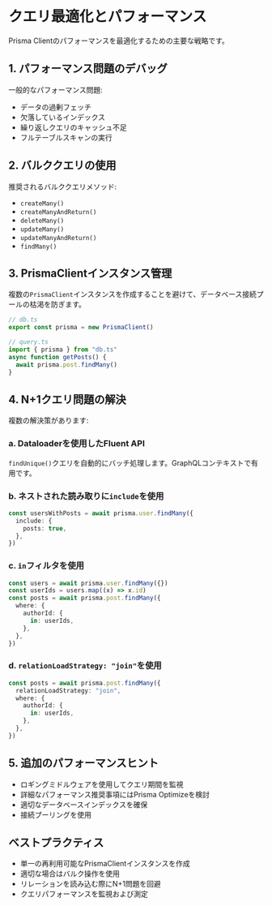 # クエリ最適化とパフォーマンス

Prisma Clientのパフォーマンスを最適化するための主要な戦略です。

## 1. パフォーマンス問題のデバッグ

一般的なパフォーマンス問題:
- データの過剰フェッチ
- 欠落しているインデックス
- 繰り返しクエリのキャッシュ不足
- フルテーブルスキャンの実行

## 2. バルククエリの使用

推奨されるバルククエリメソッド:
- `createMany()`
- `createManyAndReturn()`
- `deleteMany()`
- `updateMany()`
- `updateManyAndReturn()`
- `findMany()`

## 3. PrismaClientインスタンス管理

複数の`PrismaClient`インスタンスを作成することを避けて、データベース接続プールの枯渇を防ぎます。

```typescript
// db.ts
export const prisma = new PrismaClient()

// query.ts
import { prisma } from "db.ts"
async function getPosts() {
  await prisma.post.findMany()
}
```

## 4. N+1クエリ問題の解決

複数の解決策があります:

### a. Dataloaderを使用したFluent API

`findUnique()`クエリを自動的にバッチ処理します。GraphQLコンテキストで有用です。

### b. ネストされた読み取りに`include`を使用

```typescript
const usersWithPosts = await prisma.user.findMany({
  include: {
    posts: true,
  },
})
```

### c. `in`フィルタを使用

```typescript
const users = await prisma.user.findMany({})
const userIds = users.map((x) => x.id)
const posts = await prisma.post.findMany({
  where: {
    authorId: {
      in: userIds,
    },
  },
})
```

### d. `relationLoadStrategy: "join"`を使用

```typescript
const posts = await prisma.post.findMany({
  relationLoadStrategy: "join",
  where: {
    authorId: {
      in: userIds,
    },
  },
})
```

## 5. 追加のパフォーマンスヒント

- ロギングミドルウェアを使用してクエリ期間を監視
- 詳細なパフォーマンス推奨事項にはPrisma Optimizeを検討
- 適切なデータベースインデックスを確保
- 接続プーリングを使用

## ベストプラクティス

- 単一の再利用可能なPrismaClientインスタンスを作成
- 適切な場合はバルク操作を使用
- リレーションを読み込む際にN+1問題を回避
- クエリパフォーマンスを監視および測定
